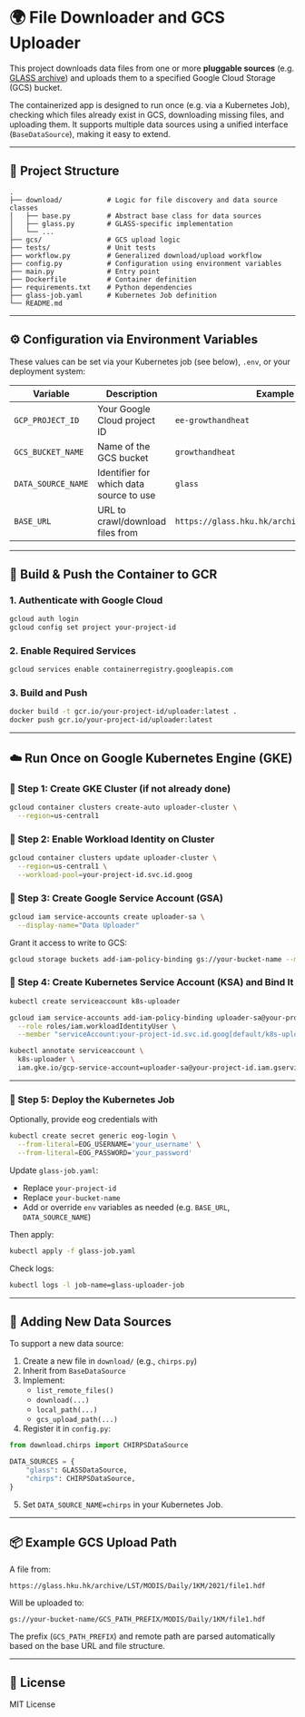 # 🌍 File Downloader and GCS Uploader

This project downloads data files from one or more **pluggable sources** (e.g. [GLASS archive](https://glass.hku.hk/)) and uploads them to a specified Google Cloud Storage (GCS) bucket.

The containerized app is designed to run once (e.g. via a Kubernetes Job), checking which files already exist in GCS, downloading missing files, and uploading them. It supports multiple data sources using a unified interface (`BaseDataSource`), making it easy to extend.

---

## 🧱 Project Structure

```text
.
├── download/           # Logic for file discovery and data source classes
│   ├── base.py         # Abstract base class for data sources
│   ├── glass.py        # GLASS-specific implementation
│   └── ...
├── gcs/                # GCS upload logic
├── tests/              # Unit tests
├── workflow.py         # Generalized download/upload workflow
├── config.py           # Configuration using environment variables
├── main.py             # Entry point
├── Dockerfile          # Container definition
├── requirements.txt    # Python dependencies
├── glass-job.yaml      # Kubernetes Job definition
└── README.md
```

---

## ⚙️ Configuration via Environment Variables

These values can be set via your Kubernetes job (see below), `.env`, or your deployment system:

| Variable         | Description                                             | Example Value                                                   |
|------------------|---------------------------------------------------------|------------------------------------------------------------------|
| `GCP_PROJECT_ID` | Your Google Cloud project ID                            | `ee-growthandheat`                                              |
| `GCS_BUCKET_NAME`| Name of the GCS bucket                                  | `growthandheat`                                                 |
| `DATA_SOURCE_NAME`| Identifier for which data source to use                | `glass`                                                         |
| `BASE_URL`       | URL to crawl/download files from                        | `https://glass.hku.hk/archive/LST/MODIS/Daily/1KM/`             |

---

## 🐳 Build & Push the Container to GCR

### 1. **Authenticate with Google Cloud**

```bash
gcloud auth login
gcloud config set project your-project-id
```

### 2. **Enable Required Services**

```bash
gcloud services enable containerregistry.googleapis.com
```

### 3. **Build and Push**

```bash
docker build -t gcr.io/your-project-id/uploader:latest .
docker push gcr.io/your-project-id/uploader:latest
```

---

## ☁️ Run Once on Google Kubernetes Engine (GKE)

### 🧱 Step 1: Create GKE Cluster (if not already done)

```bash
gcloud container clusters create-auto uploader-cluster \
  --region=us-central1
```

### 🔐 Step 2: Enable Workload Identity on Cluster

```bash
gcloud container clusters update uploader-cluster \
  --region=us-central1 \
  --workload-pool=your-project-id.svc.id.goog
```

### 👤 Step 3: Create Google Service Account (GSA)

```bash
gcloud iam service-accounts create uploader-sa \
  --display-name="Data Uploader"
```

Grant it access to write to GCS:

```bash
gcloud storage buckets add-iam-policy-binding gs://your-bucket-name --member="serviceAccount:uploader-sa@your-project-id.iam.gserviceaccount.com" --role="roles/storage.objectAdmin"
```

### 🤝 Step 4: Create Kubernetes Service Account (KSA) and Bind It

```bash
kubectl create serviceaccount k8s-uploader

gcloud iam service-accounts add-iam-policy-binding uploader-sa@your-project-id.iam.gserviceaccount.com \
  --role roles/iam.workloadIdentityUser \
  --member "serviceAccount:your-project-id.svc.id.goog[default/k8s-uploader]"

kubectl annotate serviceaccount \
  k8s-uploader \
  iam.gke.io/gcp-service-account=uploader-sa@your-project-id.iam.gserviceaccount.com
```

---

### 📄 Step 5: Deploy the Kubernetes Job

Optionally, provide eog credentials with

```bash
kubectl create secret generic eog-login \
  --from-literal=EOG_USERNAME='your_username' \
  --from-literal=EOG_PASSWORD='your_password'
```

Update `glass-job.yaml`:

- Replace `your-project-id`
- Replace `your-bucket-name`
- Add or override `env` variables as needed (e.g. `BASE_URL`, `DATA_SOURCE_NAME`)

Then apply:

```bash
kubectl apply -f glass-job.yaml
```

Check logs:

```bash
kubectl logs -l job-name=glass-uploader-job
```

---

## 🧪 Adding New Data Sources

To support a new data source:

1. Create a new file in `download/` (e.g., `chirps.py`)
2. Inherit from `BaseDataSource`
3. Implement:
   - `list_remote_files()`
   - `download(...)`
   - `local_path(...)`
   - `gcs_upload_path(...)`
4. Register it in `config.py`:

```python
from download.chirps import CHIRPSDataSource

DATA_SOURCES = {
    "glass": GLASSDataSource,
    "chirps": CHIRPSDataSource,
}
```

5. Set `DATA_SOURCE_NAME=chirps` in your Kubernetes Job.

---

## 📦 Example GCS Upload Path

A file from:

```
https://glass.hku.hk/archive/LST/MODIS/Daily/1KM/2021/file1.hdf
```

Will be uploaded to:

```
gs://your-bucket-name/GCS_PATH_PREFIX/MODIS/Daily/1KM/file1.hdf
```

The prefix (`GCS_PATH_PREFIX`) and remote path are parsed automatically based on the base URL and file structure.

---

## 📄 License

MIT License